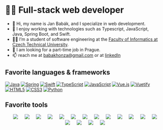 # 👨‍💻 Full-stack web developer

-   👋 Hi, my name is Jan Babák, and I specialize in web development.
-   🥰 I enjoy working with technologies such as Typescript, JavaScript, Java, Spring Boot, and Swift.
-   👨‍🎓 I’m a student of software engineering at the [Faculty of Informatics at Czech Technical University](https://fit.cvut.cz).
-   👀 I am looking for a part-time job in Prague.
-   📫 reach me at [babakhonza@gmail.com](mailto:babakhonza@gmail.com) or at [linkedIn](https://www.linkedin.com/feed/?trk=homepage-basic_sign-in-submit)

## Favorite languages & frameworks

 [![Java](https://img.shields.io/badge/java-%23ED8B00.svg?style=flat&logo=java&logoColor=white)](https://www.java.com/en/)
 [![Spring](https://img.shields.io/badge/spring-%236DB33F.svg?style=flat&logo=spring&logoColor=white)](https://spring.io)
 [![Swift](https://img.shields.io/badge/swift-F54A2A?style=flat&logo=swift&logoColor=white)](https://developer.apple.com/swift/)
 [![TypeScript](https://img.shields.io/badge/typescript-%23007ACC.svg?style=flat&logo=typescript&logoColor=white)](https://www.typescriptlang.org)
 [![JavaScript](https://img.shields.io/badge/javascript-%23323330.svg?style=flat&logo=javascript&logoColor=%23F7DF1E)](https://262.ecma-international.org/5.1/)
 [![Vue.js](https://img.shields.io/badge/vuejs-%2335495e.svg?style=flat&logo=vuedotjs&logoColor=%234FC08D)](https://vuejs.org)
 [![Vuetify](https://img.shields.io/badge/Vuetify-1867C0?style=flat&logo=vuetify&logoColor=AEDDFF)](https://vuetifyjs.com/en/)
 [![HTML5](https://img.shields.io/badge/html5-%23E34F26.svg?style=flat&logo=html5&logoColor=white)](https://html.spec.whatwg.org/multipage/)
 [![CSS3](https://img.shields.io/badge/css3-%231572B6.svg?style=flat&logo=css3&logoColor=white)](https://www.w3.org/Style/CSS/Overview.en.html)
 [![Python](https://img.shields.io/badge/python-3670A0?style=flat&logo=python&logoColor=ffdd54)](https://www.python.org)

## Favorite tools

<p align="center">
&emsp;
<a href="#"><img src="https://img.shields.io/badge/Visual%20Studio%20Code-0078d7.svg?style=flat&logo=visual-studio-code&logoColor=white"></a>
&emsp;
<a href="#"><img src="https://img.shields.io/badge/IntelliJIDEA-000000.svg?style=flat&logo=intellij-idea&logoColor=white"></a>
&emsp;
<a href="#"><img src="https://img.shields.io/badge/Xcode-007ACC?style=flat&logo=Xcode&logoColor=white"></a>
&emsp;
<a href="#"><img src="https://img.shields.io/badge/mac%20os-000000?style=flat&logo=macos&logoColor=F0F0F0"></a>
&emsp;
<a href="#"><img src="https://img.shields.io/badge/iOS-000000?style=flat&logo=ios&logoColor=white"></a>
&emsp;
<a href="#"><img src="https://img.shields.io/badge/Apple-%23000000.svg?style=flat&logo=apple&logoColor=white"></a>
&emsp;
<a href="#"><img src="https://img.shields.io/badge/-Swagger-%23Clojure?style=flat&logo=swagger&logoColor=white"></a>
&emsp;
<a href="#"><img src="https://img.shields.io/badge/Postman-FF6C37?style=flat&logo=postman&logoColor=white"></a>
&emsp;
<a href="#"><img src="https://img.shields.io/badge/figma-%23F24E1E.svg?style=flat&logo=figma&logoColor=white"></a>
&emsp;
<a href="#"><img src="https://img.shields.io/badge/git-%23F05033.svg?style=flat&logo=git&logoColor=white"></a>
&emsp;
<a href="#"><img src="https://img.shields.io/badge/github-%23121011.svg?style=flat&logo=github&logoColor=white"></a>
&emsp;
<a href="#"><img src="https://img.shields.io/badge/gitlab-%23181717.svg?style=flat&logo=gitlab&logoColor=white"></a>
&emsp;
<a href="#"><img src="https://img.shields.io/badge/NPM-%23CB3837.svg?style=flat&logo=npm&logoColor=white"></a>
&emsp;
<a href="#"><img src="https://img.shields.io/badge/yarn-%232C8EBB.svg?style=flat&logo=yarn&logoColor=white"></a>
&emsp;
<a href="#"><img src="https://img.shields.io/badge/-Hackerrank-2EC866?style=flat&logo=HackerRank&logoColor=white"></a>
&emsp;
<a href="#"><img src="https://img.shields.io/badge/-Stackoverflow-FE7A16?style=flat&logo=stack-overflow&logoColor=white"></a>
&emsp;
<a href="#"><img src="https://img.shields.io/badge/google-4285F4?style=flat&logo=google&logoColor=white"></a>
</p>